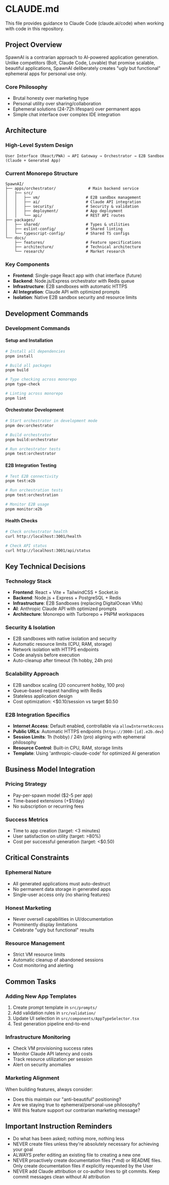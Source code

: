 # CLAUDE.md

This file provides guidance to Claude Code (claude.ai/code) when working with code in this repository.

## Project Overview

SpawnAI is a contrarian approach to AI-powered application generation. Unlike competitors (Bolt, Claude Code, Lovable) that promise scalable, beautiful applications, SpawnAI deliberately creates "ugly but functional" ephemeral apps for personal use only.

### Core Philosophy
- Brutal honesty over marketing hype
- Personal utility over sharing/collaboration  
- Ephemeral solutions (24-72h lifespan) over permanent apps
- Simple chat interface over complex IDE integration

## Architecture

### High-Level System Design
```
User Interface (React/PWA) → API Gateway → Orchestrator → E2B Sandbox (Claude + Generated App)
```

### Current Monorepo Structure
```
SpawnAI/
├── apps/orchestrator/              # Main backend service
│   ├── src/
│   │   ├── vm/                    # E2B sandbox management
│   │   ├── ai/                    # Claude API integration
│   │   ├── security/              # Security & validation
│   │   ├── deployment/            # App deployment
│   │   └── api/                   # REST API routes
├── packages/
│   ├── shared/                    # Types & utilities
│   ├── eslint-config/             # Shared linting
│   └── typescript-config/         # Shared TS configs
└── docs/
    ├── features/                  # Feature specifications
    ├── architecture/              # Technical architecture
    └── research/                  # Market research
```

### Key Components
- **Frontend**: Single-page React app with chat interface (future)
- **Backend**: Node.js/Express orchestrator with Redis queue
- **Infrastructure**: E2B sandboxes with automatic HTTPS
- **AI Integration**: Claude API with optimized prompts
- **Isolation**: Native E2B sandbox security and resource limits

## Development Commands

### Development Commands

#### Setup and Installation
```bash
# Install all dependencies
pnpm install

# Build all packages
pnpm build

# Type checking across monorepo
pnpm type-check

# Linting across monorepo
pnpm lint
```

#### Orchestrator Development
```bash
# Start orchestrator in development mode
pnpm dev:orchestrator

# Build orchestrator
pnpm build:orchestrator

# Run orchestrator tests
pnpm test:orchestrator
```

#### E2B Integration Testing
```bash
# Test E2B connectivity
pnpm test:e2b

# Run orchestration tests
pnpm test:orchestration

# Monitor E2B usage
pnpm monitor:e2b
```

#### Health Checks
```bash
# Check orchestrator health
curl http://localhost:3001/health

# Check API status
curl http://localhost:3001/api/status
```

## Key Technical Decisions

### Technology Stack
- **Frontend**: React + Vite + TailwindCSS + Socket.io
- **Backend**: Node.js + Express + PostgreSQL + Redis
- **Infrastructure**: E2B Sandboxes (replacing DigitalOcean VMs)
- **AI**: Anthropic Claude API with optimized prompts
- **Architecture**: Monorepo with Turborepo + PNPM workspaces

### Security & Isolation
- E2B sandboxes with native isolation and security
- Automatic resource limits (CPU, RAM, storage)
- Network isolation with HTTPS endpoints
- Code analysis before execution
- Auto-cleanup after timeout (1h hobby, 24h pro)

### Scalability Approach
- E2B sandbox scaling (20 concurrent hobby, 100 pro)
- Queue-based request handling with Redis
- Stateless application design
- Cost optimization: <$0.10/session vs target $0.50

### E2B Integration Specifics
- **Internet Access**: Default enabled, controllable via `allowInternetAccess`
- **Public URLs**: Automatic HTTPS endpoints (`https://3000-[id].e2b.dev`)
- **Session Limits**: 1h (hobby) / 24h (pro) aligning with ephemeral philosophy
- **Resource Control**: Built-in CPU, RAM, storage limits
- **Template**: Using 'anthropic-claude-code' for optimized AI generation

## Business Model Integration

### Pricing Strategy
- Pay-per-spawn model ($2-5 per app)
- Time-based extensions (+$1/day)
- No subscription or recurring fees

### Success Metrics
- Time to app creation (target: <3 minutes)
- User satisfaction on utility (target: >80%)
- Cost per successful generation (target: <$0.50)

## Critical Constraints

### Ephemeral Nature
- All generated applications must auto-destruct
- No permanent data storage in generated apps
- Single-user access only (no sharing features)

### Honest Marketing
- Never oversell capabilities in UI/documentation
- Prominently display limitations
- Celebrate "ugly but functional" results

### Resource Management
- Strict VM resource limits
- Automatic cleanup of abandoned sessions  
- Cost monitoring and alerting

## Common Tasks

### Adding New App Templates
1. Create prompt template in `src/prompts/`
2. Add validation rules in `src/validation/`
3. Update UI selection in `src/components/AppTypeSelector.tsx`
4. Test generation pipeline end-to-end

### Infrastructure Monitoring
- Check VM provisioning success rates
- Monitor Claude API latency and costs
- Track resource utilization per session
- Alert on security anomalies

### Marketing Alignment
When building features, always consider:
- Does this maintain our "anti-beautiful" positioning?
- Are we staying true to ephemeral/personal-use philosophy?
- Will this feature support our contrarian marketing message?

## Important Instruction Reminders
- Do what has been asked; nothing more, nothing less
- NEVER create files unless they're absolutely necessary for achieving your goal
- ALWAYS prefer editing an existing file to creating a new one
- NEVER proactively create documentation files (*.md) or README files. Only create documentation files if explicitly requested by the User
- NEVER add Claude attribution or co-author lines to git commits. Keep commit messages clean without AI attribution